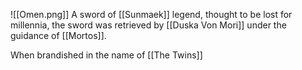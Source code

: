![[Omen.png]]
A sword of [[Sunmaek]] legend, thought to be lost for millennia, the sword was retrieved by [[Duska Von Mori]] under the guidance of [[Mortos]]. 

When brandished in the name of [[The Twins]]